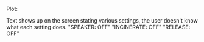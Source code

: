 Plot: 

Text shows up on the screen stating various settings, the user doesn't know what each setting does. 
  "SPEAKER: OFF"
  "INCINERATE: OFF"
  "RELEASE: OFF"

